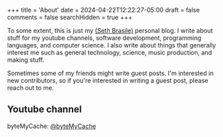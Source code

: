+++
title = 'About'
date = 2024-04-22T12:22:27-05:00
draft = false
comments = false
searchHidden = true
+++

To some extent, this is just my [(Seth Brasile)](/authors/seth-brasile) personal blog. I write about stuff for my youtube channels, software development, programming languages, and computer science. I also write about things that generally interest me such as general technology, science, music production, and making stuff.

Sometimes some of my friends might write guest posts. I'm interested in new contributors, so if you're interested in writing a guest post, please reach out to me.

## Youtube channel

byteMyCache: [@byteMyCache](https://www.youtube.com/@byteMyCache)

<!-- Personal: [@SethBrasile](https://www.youtube.com/@SethBrasile) -->

<!-- Money: [@strugglebuss](https://www.youtube.com/@strugglebuss) -->
